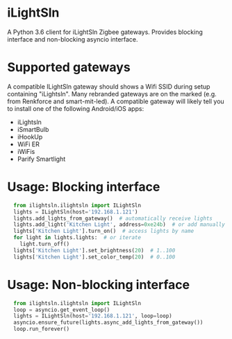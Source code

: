 # iLightSln
A Python 3.6 client for iLightSln Zigbee gateways.
Provides blocking interface and non-blocking asyncio interface.

# Supported gateways
A compatible ILightSln gateway should shows a Wifi SSID during setup containing "iLightsln".
Many rebranded gateways are on the marked (e.g. from Renkforce and smart-mit-led).
A compatible gateway will likely tell you to install one of the following Android/iOS apps:
- iLightsln
- iSmartBulb
- iHookUp
- WiFi ER
- iWiFis
- Parify Smartlight 

# Usage: Blocking interface
```python
  from ilightsln.ilightsln import ILightSln
  lights = ILightSln(host='192.168.1.121')
  lights.add_lights_from_gateway()  # automatically receive lights
  lights.add_light('Kitchen Light', address=0xe24b)  # or add manually
  lights['Kitchen Light'].turn_on()  # access lights by name
  for light in lights.lights:  # or iterate
    light.turn_off()
  lights['Kitchen Light'].set_brightness(20)  # 1..100
  lights['Kitchen Light'].set_color_temp(20)  # 0..100  
```

# Usage: Non-blocking interface
```python
  from ilightsln.ilightsln import ILightSln
  loop = asyncio.get_event_loop()
  lights = ILightSln(host='192.168.1.121', loop=loop)
  asyncio.ensure_future(lights.async_add_lights_from_gateway())
  loop.run_forever() 
```
    
